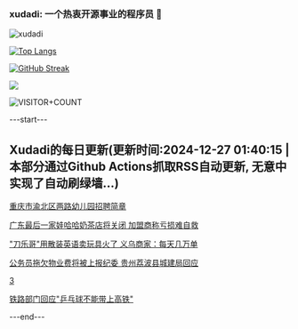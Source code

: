 ### xudadi: 一个热衷开源事业的程序员 👋

![xudadi](https://github-readme-stats-git-masterorgs-github-readme-stats-team.vercel.app/api?username=xudadi)

[![Top Langs](https://github-readme-stats.vercel.app/api/top-langs/?username=xudadi)](https://github.com/anuraghazra/github-readme-stats)

[![GitHub Streak](https://streak-stats.demolab.com?user=xudadi&locale=zh_Hans)](https://git.io/streak-stats)

![](https://raw.githubusercontent.com/xudadi/xudadi/main/assets/github-contribution-grid-snake.svg)

![VISITOR+COUNT](https://komarev.com/ghpvc/?username=xudadi&label=VISITOR+COUNT)


---start---

## Xudadi的每日更新(更新时间:2024-12-27 01:40:15 | 本部分通过Github Actions抓取RSS自动更新, 无意中实现了自动刷绿墙...)

[重庆市渝北区两路幼儿园招聘简章](https://www.gongkaoleida.com/article/2245975)

[广东最后一家娃哈哈奶茶店将关闭 加盟商称亏损难自救](https://m.163.com/news/article/JK9ENQ2505129QAF.html)

["刀乐哥"用散装英语卖玩具火了 义乌商家：每天几万单](https://m.163.com/news/article/JK9OUKSM0530JPVV.html)

[公务员拖欠物业费将被上报纪委 贵州荔波县城建局回应](https://m.163.com/news/article/JKB5B9GO055690HN.html)

[3](https://m.163.com/touch/news/sub/domestic)

[铁路部门回应"乒乓球不能带上高铁"](https://m.163.com/news/article/JK94Q2T50530JPVV.html)

---end---
